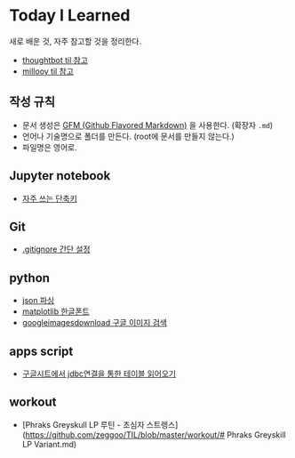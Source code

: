 # Today I Learned

새로 배운 것, 자주 참고할 것을 정리한다.

- [thoughtbot til 참고](https://github.com/thoughtbot/til)
- [millooy til 참고](https://github.com/milooy/TIL)

## 작성 규칙

- 문서 생성은 [GFM (Github Flavored Markdown)](https://help.github.com/articles/github-flavored-markdown/) 을 사용한다. (확장자 `.md`)
- 언어나 기술명으로 폴더를 만든다. (root에 문서를 만들지 않는다.)
- 파일명은 영어로.

## Jupyter notebook

- [자주 쓰는 단축키](https://github.com/zeggoo/TIL/blob/master/Jupyter%20notebook/Jupyter_notebook_shortcuts.md)

## Git

- [.gitignore 간단 설정](https://github.com/zeggoo/TIL/blob/master/git/gitignore.md)

## python

- [json 파싱](https://github.com/zeggoo/TIL/blob/master/python/json_parser.md)
- [matplotlib 한글폰트](https://github.com/zeggoo/TIL/blob/master/python/matplotlib_font.md)
- [googleimagesdownload 구글 이미지 검색](https://github.com/zeggoo/TIL/blob/master/python/google_images_download.md)

## apps script

- [구글시트에서 jdbc연결을 통한 테이블 읽어오기](https://github.com/zeggoo/TIL/blob/master/apps%20script/apps_sciprt_jdbc.md)

## workout

- [Phraks Greyskull LP 루틴 - 초심자 스트렝스](https://github.com/zeggoo/TIL/blob/master/workout/# Phraks Greyskill LP Variant.md)
